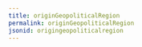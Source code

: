 ```yaml
---
title: originGeopoliticalRegion
permalink: originGeopoliticalRegion
jsonid: origingeopoliticalregion
---
```

